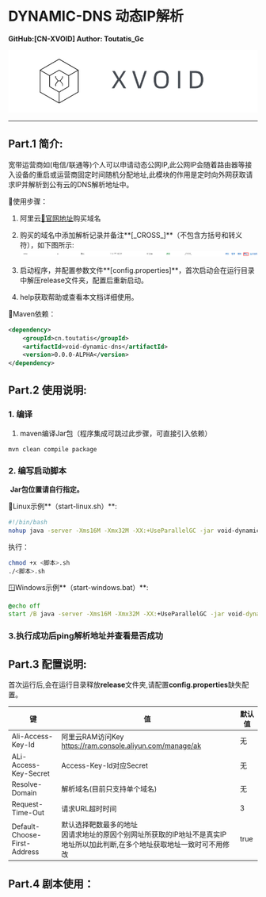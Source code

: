 # DYNAMIC-DNS 动态IP解析

<font>**GitHub:[CN-XVOID] Author: Toutatis_Gc**</font>

![image-20240318114935097](./README.assets/image-20240318114935097.png)

------

## Part.1 简介:

​	宽带运营商如(电信/联通等)个人可以申请动态公网IP,此公网IP会随着路由器等接入设备的重启或运营商固定时间随机分配地址,此模块的作用是定时向外网获取请求IP并解析到公有云的DNS解析地址中。



📖使用步骤：

1. 阿里云[📂官网地址](https://www.aliyun.com/activity/new?userCode=6g4ylfua)购买域名

2. 购买的域名中添加解析记录并备注**[\_CROSS\_]**（不包含方括号和转义符），如下图所示:
    ![DNS解析示例](./README.assets/image-20240318140445187.png)

3. 启动程序，并配置参数文件**[config.properties]**，首次启动会在运行目录中解压release文件夹，配置后重新启动。

4. help获取帮助或查看本文档详细使用。

    

📖Maven依赖：

```xml
<dependency>
    <groupId>cn.toutatis</groupId>
    <artifactId>void-dynamic-dns</artifactId>
    <version>0.0.0-ALPHA</version>
</dependency>
```

## Part.2 使用说明:

### 1. 编译

1. maven编译Jar包（程序集成可跳过此步骤，可直接引入依赖）

```basic
mvn clean compile package
```

### 2. 编写启动脚本

​	**Jar包位置请自行指定。**

🐧Linux示例**（start-linux.sh）**:

```bash
#!/bin/bash
nohup java -server -Xms16M -Xmx32M -XX:+UseParallelGC -jar void-dynamic-dns-fat.jar true > resolve.log &
```

执行：

```bash
chmod +x <脚本>.sh
./<脚本>.sh
```

🪟Windows示例**（start-windows.bat）**:

```bat
@echo off
start /B java -server -Xms16M -Xmx32M -XX:+UseParallelGC -jar void-dynamic-dns-fat.jar true > resolve.log
```

### 3.执行成功后ping解析地址并查看是否成功



## Part.3 配置说明:

​	首次运行后,会在运行目录释放**release**文件夹,请配置**config.properties**缺失配置。

| 键                           | 值                                                           | 默认值 |
| ---------------------------- | ------------------------------------------------------------ | ------ |
| Ali-Access-Key-Id            | 阿里云RAM访问Key<br />https://ram.console.aliyun.com/manage/ak | 无     |
| ALi-Access-Key-Secret        | Access-Key-Id对应Secret                                      | 无     |
| Resolve-Domain               | 解析域名(目前只支持单个域名)                                 | 无     |
| Request-Time-Out             | 请求URL超时时间                                              | 3      |
| Default-Choose-First-Address | 默认选择靶数最多的地址<br />因请求地址的原因个别网址所获取的IP地址不是真实IP地址所以加此判断,在多个地址获取地址一致时可不用修改 | true   |

## Part.4 剧本使用：

